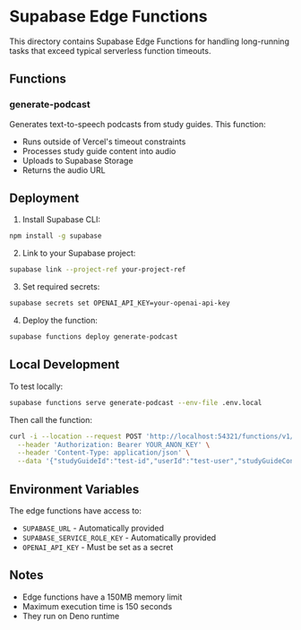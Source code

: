 # Supabase Edge Functions

This directory contains Supabase Edge Functions for handling long-running tasks that exceed typical serverless function timeouts.

## Functions

### generate-podcast
Generates text-to-speech podcasts from study guides. This function:
- Runs outside of Vercel's timeout constraints
- Processes study guide content into audio
- Uploads to Supabase Storage
- Returns the audio URL

## Deployment

1. Install Supabase CLI:
```bash
npm install -g supabase
```

2. Link to your Supabase project:
```bash
supabase link --project-ref your-project-ref
```

3. Set required secrets:
```bash
supabase secrets set OPENAI_API_KEY=your-openai-api-key
```

4. Deploy the function:
```bash
supabase functions deploy generate-podcast
```

## Local Development

To test locally:

```bash
supabase functions serve generate-podcast --env-file .env.local
```

Then call the function:
```bash
curl -i --location --request POST 'http://localhost:54321/functions/v1/generate-podcast' \
  --header 'Authorization: Bearer YOUR_ANON_KEY' \
  --header 'Content-Type: application/json' \
  --data '{"studyGuideId":"test-id","userId":"test-user","studyGuideContent":"Test content","studyGuideTitle":"Test Title","voice":"nova","speed":1}'
```

## Environment Variables

The edge functions have access to:
- `SUPABASE_URL` - Automatically provided
- `SUPABASE_SERVICE_ROLE_KEY` - Automatically provided
- `OPENAI_API_KEY` - Must be set as a secret

## Notes

- Edge functions have a 150MB memory limit
- Maximum execution time is 150 seconds
- They run on Deno runtime